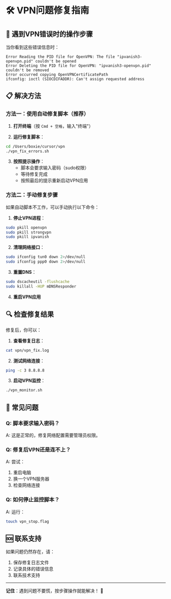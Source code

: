 # 🛠️ VPN问题修复指南

## 🚨 遇到VPN错误时的操作步骤

当你看到这些错误信息时：
```
Error Reading the PID file for OpenVPN: The file "ipvanish3-openvpn.pid" couldn't be opened
Error Deleting the PID file for OpenVPN: "ipvanish3-openvpn.pid" couldn't be removed
Error occurred copying OpenVPNCertificatePath
ifconfig: ioctl (SIOCDIFADDR): Can't assign requested address
```

## 📋 解决方法

### 方法一：使用自动修复脚本（推荐）

1. **打开终端**（按 `Cmd + 空格`，输入"终端"）

2. **运行修复脚本**：
```bash
cd /Users/boxie/cursor/vpn
./vpn_fix_errors.sh
```

3. **按照提示操作**：
   - 脚本会要求输入密码（sudo权限）
   - 等待修复完成
   - 按照最后的提示重新启动VPN应用

### 方法二：手动修复步骤

如果自动脚本不工作，可以手动执行以下命令：

1. **停止VPN进程**：
```bash
sudo pkill openvpn
sudo pkill strongvpn
sudo pkill ipvanish
```

2. **清理网络接口**：
```bash
sudo ifconfig tun0 down 2>/dev/null
sudo ifconfig ppp0 down 2>/dev/null
```

3. **重置DNS**：
```bash
sudo dscacheutil -flushcache
sudo killall -HUP mDNSResponder
```

4. **重启VPN应用**

## 🔍 检查修复结果

修复后，你可以：

1. **查看修复日志**：
```bash
cat vpn/vpn_fix.log
```

2. **测试网络连接**：
```bash
ping -c 3 8.8.8.8
```

3. **启动VPN监控**：
```bash
./vpn_monitor.sh
```

## 📱 常见问题

### Q: 脚本要求输入密码？
A: 这是正常的，修复网络配置需要管理员权限。

### Q: 修复后VPN还是连不上？
A: 尝试：
1. 重启电脑
2. 换一个VPN服务器
3. 检查网络连接

### Q: 如何停止监控脚本？
A: 运行：
```bash
touch vpn_stop.flag
```

## 🆘 联系支持

如果问题仍然存在，请：
1. 保存修复日志文件
2. 记录具体的错误信息
3. 联系技术支持

---

**记住**：遇到问题不要慌，按步骤操作就能解决！ 💪 